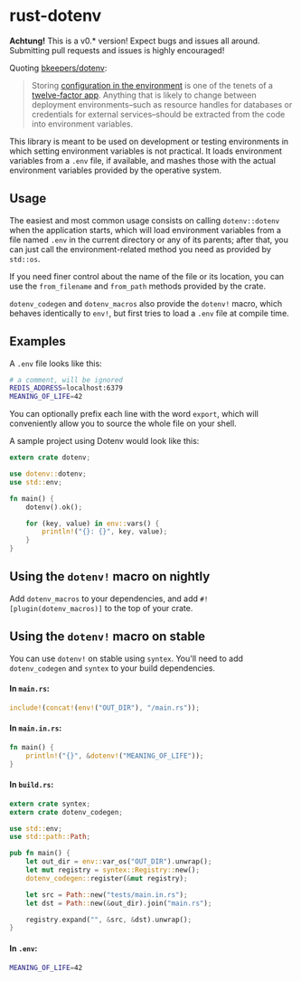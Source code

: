 rust-dotenv
====

**Achtung!** This is a v0.\* version! Expect bugs and issues all around.
Submitting pull requests and issues is highly encouraged!

Quoting [bkeepers/dotenv][dotenv]:

> Storing [configuration in the environment](http://www.12factor.net/config)
> is one of the tenets of a [twelve-factor app](http://www.12factor.net/).
> Anything that is likely to change between deployment environments–such as
> resource handles for databases or credentials for external services–should
> be extracted from the code into environment variables.

This library is meant to be used on development or testing environments in
which setting environment variables is not practical. It loads environment
variables from a `.env` file, if available, and mashes those with the actual
environment variables provided by the operative system.

Usage
----

The easiest and most common usage consists on calling `dotenv::dotenv` when the
application starts, which will load environment variables from a file named
`.env` in the current directory or any of its parents; after that, you can just call
the environment-related method you need as provided by `std::os`.

If you need finer control about the name of the file or its location, you can
use the `from_filename` and `from_path` methods provided by the crate.

`dotenv_codegen` and `dotenv_macros` also provide the `dotenv!` macro, which
behaves identically to `env!`, but first tries to load a `.env` file at compile
time.

Examples
----

A `.env` file looks like this:

```sh
# a comment, will be ignored
REDIS_ADDRESS=localhost:6379
MEANING_OF_LIFE=42
```

You can optionally prefix each line with the word `export`, which will
conveniently allow you to source the whole file on your shell.

A sample project using Dotenv would look like this:

```rust
extern crate dotenv;

use dotenv::dotenv;
use std::env;

fn main() {
    dotenv().ok();

    for (key, value) in env::vars() {
        println!("{}: {}", key, value);
    }
}
```

Using the `dotenv!` macro on nightly
------------------------------------

Add `dotenv_macros` to your dependencies, and add `#![plugin(dotenv_macros)]` to
the top of your crate.

Using the `dotenv!` macro on stable
-----------------------------------

You can use `dotenv!` on stable using `syntex`. You'll need to add
`dotenv_codegen` and `syntex` to your build dependencies.

#### In `main.rs`:

```rust
include!(concat!(env!("OUT_DIR"), "/main.rs"));
```

#### In `main.in.rs`:

```rust
fn main() {
    println!("{}", &dotenv!("MEANING_OF_LIFE"));
}
```

#### In `build.rs`:

```rust
extern crate syntex;
extern crate dotenv_codegen;

use std::env;
use std::path::Path;

pub fn main() {
    let out_dir = env::var_os("OUT_DIR").unwrap();
    let mut registry = syntex::Registry::new();
    dotenv_codegen::register(&mut registry);

    let src = Path::new("tests/main.in.rs");
    let dst = Path::new(&out_dir).join("main.rs");

    registry.expand("", &src, &dst).unwrap();
}
```

#### In `.env`:

```sh
MEANING_OF_LIFE=42
```

[dotenv]: https://github.com/bkeepers/dotenv
